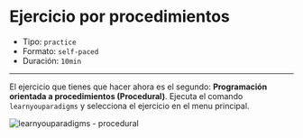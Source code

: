 # Ejercicio por procedimientos

* Tipo: `practice`
* Formato: `self-paced`
* Duración: `10min`

***

El ejercicio que tienes que hacer ahora es el segundo: **Programación orientada
a procedimientos (Procedural)**. Ejecuta el comando `learnyouparadigms` y
selecciona el ejercicio en el menu principal.

![learnyouparadigms - procedural](img/learnyouparadigms-procedural.png)
